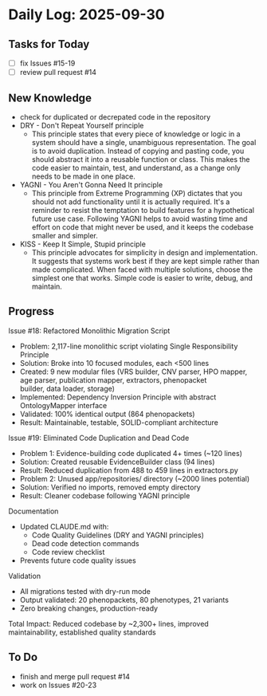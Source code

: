 # Daily Log: 2025-09-30

## Tasks for Today
- [ ] fix Issues #15-19
- [ ] review pull request #14

## New Knowledge
- check for duplicated or decrepated code in the repository
- DRY - Don't Repeat Yourself principle
  - This principle states that every piece of knowledge or logic in a system should have a single, unambiguous representation. The goal is to avoid duplication. Instead of copying and pasting code, you should abstract it into a reusable function or class. This makes the code easier to maintain, test, and understand, as a change only needs to be made in one place.
- YAGNI - You Aren't Gonna Need It principle
  - This principle from Extreme Programming (XP) dictates that you should not add functionality until it is actually required. It's a reminder to resist the temptation to build features for a hypothetical future use case. Following YAGNI helps to avoid wasting time and effort on code that might never be used, and it keeps the codebase smaller and simpler.
- KISS - Keep It Simple, Stupid principle
  - This principle advocates for simplicity in design and implementation. It suggests that systems work best if they are kept simple rather than made complicated. When faced with multiple solutions, choose the simplest one that works. Simple code is easier to write, debug, and maintain.

## Progress
Issue #18: Refactored Monolithic Migration Script

  - Problem: 2,117-line monolithic script violating Single Responsibility Principle
  - Solution: Broke into 10 focused modules, each <500 lines
  - Created: 9 new modular files (VRS builder, CNV parser, HPO mapper, age parser, publication mapper, extractors, phenopacket       
  builder, data loader, storage)
  - Implemented: Dependency Inversion Principle with abstract OntologyMapper interface
  - Validated: 100% identical output (864 phenopackets)
  - Result: Maintainable, testable, SOLID-compliant architecture

  Issue #19: Eliminated Code Duplication and Dead Code

  - Problem 1: Evidence-building code duplicated 4+ times (~120 lines)
  - Solution: Created reusable EvidenceBuilder class (94 lines)
  - Result: Reduced duplication from 488 to 459 lines in extractors.py
  - Problem 2: Unused app/repositories/ directory (~2000 lines potential)
  - Solution: Verified no imports, removed empty directory
  - Result: Cleaner codebase following YAGNI principle

  Documentation

  - Updated CLAUDE.md with:
    - Code Quality Guidelines (DRY and YAGNI principles)
    - Dead code detection commands
    - Code review checklist
  - Prevents future code quality issues

  Validation

  - All migrations tested with dry-run mode
  - Output validated: 20 phenopackets, 80 phenotypes, 21 variants
  - Zero breaking changes, production-ready

  Total Impact: Reduced codebase by ~2,300+ lines, improved maintainability, established quality standards

## To Do
- finish and merge pull request #14
- work on Issues #20-23